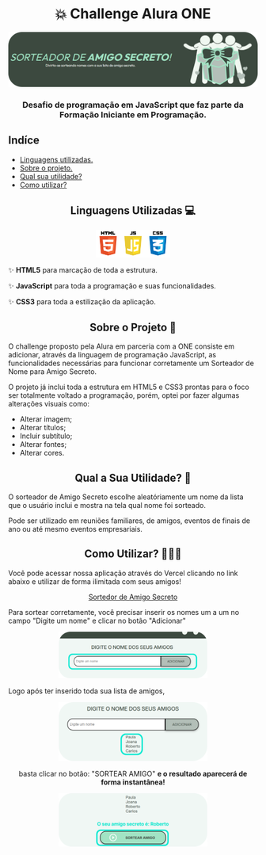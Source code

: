  # <center><strong>💥 Challenge Alura ONE </strong></center>
![AmigoSecreto](./assets/challengelogo.png)
### <center>Desafio de programação em JavaScript que faz parte da Formação Iniciante em Programação. </center>

## <strong>Indíce</strong>
- <a href="#linguagens"> Linguagens utilizadas. </a>
- <a href="#sobre"> Sobre o projeto. </a>
- <a href="#utilidade"> Qual sua utilidade? </a>
- <a href="#uso"> Como utilizar? </a>

## <center> <strong> Linguagens Utilizadas 💻</strong> </center>
 <center> <img src="./assets/linguagens.png" alt="drawing" width="150"/> </center>

✨ <strong>HTML5</strong> para marcação de toda a estrutura.

✨ <strong>JavaScript</strong> para toda a programação e suas funcionalidades.

✨ <strong>CSS3</strong> para toda a estilização da aplicação.

## <center> <strong> Sobre o Projeto 📑 </strong> </center>
<p>O challenge proposto pela Alura em parceria com a ONE consiste em adicionar, através da linguagem de programação JavaScript, as funcionalidades necessárias para funcionar corretamente um Sorteador de Nome para Amigo Secreto. </p>
<p> O projeto já inclui toda a estrutura em HTML5 e CSS3 prontas para o foco ser totalmente voltado a programação, porém, optei por fazer algumas alterações visuais como: </p>
<ul> 
<li>Alterar imagem;</li>
<li>Alterar títulos; </li>
<li>Incluir subtítulo; </li>
<li>Alterar fontes;</li>
<li>Alterar cores.</li>
</ul>


## <center> <strong> Qual a Sua Utilidade? 🧐 </strong> </center>
<p> O sorteador de Amigo Secreto escolhe aleatóriamente um nome da lista que o usuário inclui e mostra na tela qual nome foi sorteado. </p>
<p> Pode ser utilizado em reuniões familiares, de amigos, eventos de finais de ano ou até mesmo eventos empresariais. </p> 

## <center> <strong> Como Utilizar? 🤷🏽‍♀️</strong> </center>
<p>Você pode acessar nossa aplicação através do Vercel clicando no link abaixo e utilizar de forma ilimitada com seus amigos!</p>

<center>

 [Sortedor de Amigo Secreto](https://challengealura-amigosecreto.vercel.app/)

 </center>

<p> Para sortear corretamente, você precisar inserir os nomes um a um no campo "Digite um nome" e clicar no botão "Adicionar"</p>
<center> <img src="./assets/passo1.png" alt="drawing" width="300"/> </center>
<p>Logo após ter inserido toda sua lista de amigos,</p>
<center> <img src="./assets/passo2.png" alt="drawing" width="300"/> </center>
<p><center> basta clicar no botão: "SORTEAR AMIGO" <strong>e o resultado aparecerá de forma instantânea!</strong</center></p>
<center> <img src="./assets/passo3.png" alt="drawing" width="300"/> </center>
